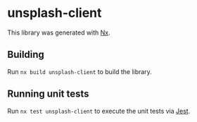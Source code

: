 # unsplash-client

This library was generated with [Nx](https://nx.dev).

## Building

Run `nx build unsplash-client` to build the library.

## Running unit tests

Run `nx test unsplash-client` to execute the unit tests via [Jest](https://jestjs.io).
